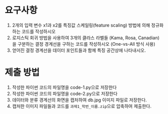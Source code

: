 # 요구사항
1. 2개의 입력 변수 x1과 x2를 특징값 스케일링(feature scaling) 방법에 의해 정규화하는 코드를 작성하시오
2. 로지스틱 회귀 방법을 사용하여 3개의 클라스 라벨들 (Kama, Rosa, Canadian) 을 구분하는 결정 경계선을 구하는 코드를 작성하시오 (One-vs-All 방식 사용)
3. 얻어진 결정 경계선을 데이터 포인트들과 함께 특징 공간상에 나타내시오.

# 제출 방법
1. 작성한 파이썬 코드의 파일명을 code-1.py으로 저장한다
2. 작성한 파이썬 코드의 파일명을 code-2.py으로 저장한다
3. 데이터와 분류 경계선의 화면을 캡처하여 db.jpg 이미지 파일로 저장한다.
4. 캡처한 이미지 파일들과 코드를 `과제1_학번_이름.zip`으로 압축하여 제출한다.